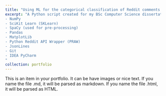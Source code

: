 ```yaml
---
title: "Using ML for the categorical classification of Reddit comments (NLP)"
excerpt: "A Python script created for my BSc Computer Science dissertation which classifies Reddit comments to subreddits using one of 3 self-trained ML models.<br/><img src='/images/venn_diag_1.png'><br/>Main technologies used:<br/>
- NumPy
- SciKit Learn (SKLearn)
- SpaCy (used for pre-processing)
- Pandas
- MatplotLib
- Python Reddit API Wrapper (PRAW)
- JsonLines
- Git
- IDEA PyCharm
"
collection: portfolio
---
```


This is an item in your portfolio. It can be have images or nice text. If you name the file .md, it will be parsed as markdown. If you name the file .html, it will be parsed as HTML. 